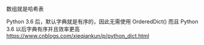 数组就是哈希表

Python 3.6 后，默认字典就是有序的，因此无需使用 OrderedDict()
而且 Python 3.6 以后字典有序并且效率更高
https://www.cnblogs.com/xieqiankun/p/python_dict.html
